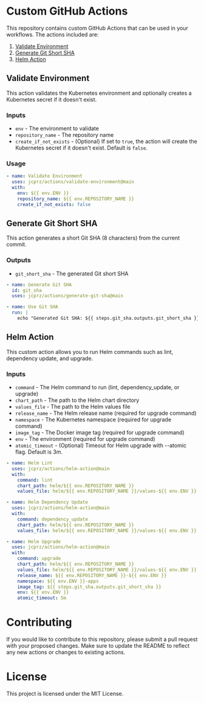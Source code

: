 # Custom GitHub Actions

This repository contains custom GitHub Actions that can be used in your workflows. The actions included are:

1. [Validate Environment](#validate-environment)
2. [Generate Git Short SHA](#generate-git-short-sha)
3. [Helm Action](#helm-action)

## **Validate Environment**

This action validates the Kubernetes environment and optionally creates a Kubernetes secret if it doesn't exist.

### **Inputs**

- `env` - The environment to validate
- `repository_name` - The repository name
- `create_if_not_exists` - (Optional) If set to `true`, the action will create the Kubernetes secret if it doesn't exist. Default is `false`.

### **Usage**

```yaml
- name: Validate Environment
  uses: jcprz/actions/validate-environment@main
  with:
    env: ${{ env.ENV }}
    repository_name: ${{ env.REPOSITORY_NAME }}
    create_if_not_exists: false
```

## Generate Git Short SHA
This action generates a short Git SHA (8 characters) from the current commit.

### **Outputs**
- `git_short_sha` - The generated Git short SHA

```yaml
- name: Generate Git SHA
  id: git_sha
  uses: jcprz/actions/generate-git-sha@main

- name: Use Git SHA
  run: |
    echo "Generated Git SHA: ${{ steps.git_sha.outputs.git_short_sha }}"
```

## **Helm Action**
This custom action allows you to run Helm commands such as lint, dependency update, and upgrade.

### **Inputs**
- `command` - The Helm command to run (lint, dependency_update, or upgrade)
- `chart_path` - The path to the Helm chart directory
- `values_file` - The path to the Helm values file
- `release_name` - The Helm release name (required for upgrade command)
- `namespace` - The Kubernetes namespace (required for upgrade command)
- `image_tag` - The Docker image tag (required for upgrade command)
- `env` - The environment (required for upgrade command)
- `atomic_timeout` - (Optional) Timeout for Helm upgrade with --atomic flag. Default is 3m.

```yaml
- name: Helm Lint
  uses: jcprz/actions/helm-action@main
  with:
    command: lint
    chart_path: helm/${{ env.REPOSITORY_NAME }}
    values_file: helm/${{ env.REPOSITORY_NAME }}/values-${{ env.ENV }}.yaml

- name: Helm Dependency Update
  uses: jcprz/actions/helm-action@main
  with:
    command: dependency_update
    chart_path: helm/${{ env.REPOSITORY_NAME }}
    values_file: helm/${{ env.REPOSITORY_NAME }}/values-${{ env.ENV }}.yaml

- name: Helm Upgrade
  uses: jcprz/actions/helm-action@main
  with:
    command: upgrade
    chart_path: helm/${{ env.REPOSITORY_NAME }}
    values_file: helm/${{ env.REPOSITORY_NAME }}/values-${{ env.ENV }}.yaml
    release_name: ${{ env.REPOSITORY_NAME }}-${{ env.ENV }}
    namespace: ${{ env.ENV }}-apps
    image_tag: ${{ steps.git_sha.outputs.git_short_sha }}
    env: ${{ env.ENV }}
    atomic_timeout: 5m
```

# **Contributing**
If you would like to contribute to this repository, please submit a pull request with your proposed changes. Make sure to update the README to reflect any new actions or changes to existing actions.

# **License**
This project is licensed under the MIT License.